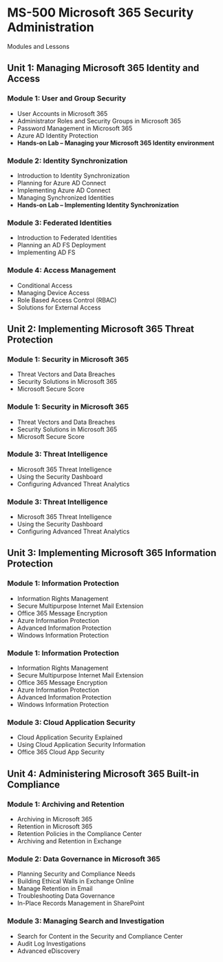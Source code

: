 # MS-500 Microsoft 365 Security Administration

Modules and Lessons

## Unit 1: Managing Microsoft 365 Identity and Access

### Module 1: User and Group Security

* User Accounts in Microsoft 365 
* Administrator Roles and Security Groups in Microsoft 365 
* Password Management in Microsoft 365 
* Azure AD Identity Protection
* __Hands-on Lab – Managing your Microsoft 365 Identity environment__

### Module 2: Identity Synchronization

* Introduction to Identity Synchronization 
* Planning for Azure AD Connect 
* Implementing Azure AD Connect 
* Managing Synchronized Identities
* __Hands-on Lab – Implementing Identity Synchronization__

### Module 3: Federated Identities

* Introduction to Federated Identities 
* Planning an AD FS Deployment
* Implementing AD FS

### Module 4: Access Management

* Conditional Access 
* Managing Device Access 
* Role Based Access Control (RBAC) 
* Solutions for External Access

## Unit 2: Implementing Microsoft 365 Threat Protection

### Module 1: Security in Microsoft 365

* Threat Vectors and Data Breaches
* Security Solutions in Microsoft 365
* Microsoft Secure Score

### Module 1: Security in Microsoft 365

* Threat Vectors and Data Breaches
* Security Solutions in Microsoft 365
* Microsoft Secure Score

### Module 3: Threat Intelligence

* Microsoft 365 Threat Intelligence
* Using the Security Dashboard
* Configuring Advanced Threat Analytics

### Module 3: Threat Intelligence

* Microsoft 365 Threat Intelligence
* Using the Security Dashboard
* Configuring Advanced Threat Analytics

## Unit 3: Implementing Microsoft 365 Information Protection

### Module 1: Information Protection

* Information Rights Management 
* Secure Multipurpose Internet Mail Extension 
* Office 365 Message Encryption
* Azure Information Protection
* Advanced Information Protection
* Windows Information Protection

### Module 1: Information Protection

* Information Rights Management 
* Secure Multipurpose Internet Mail Extension 
* Office 365 Message Encryption
* Azure Information Protection
* Advanced Information Protection
* Windows Information Protection

### Module 3: Cloud Application Security

* Cloud Application Security Explained
* Using Cloud Application Security Information 
* Office 365 Cloud App Security

## Unit 4: Administering Microsoft 365 Built-in Compliance

### Module 1: Archiving and Retention

* Archiving in Microsoft 365
* Retention in Microsoft 365
* Retention Policies in the Compliance Center
* Archiving and Retention in Exchange

### Module 2: Data Governance in Microsoft 365

* Planning Security and Compliance Needs
* Building Ethical Walls in Exchange Online
* Manage Retention in Email
* Troubleshooting Data Governance
* In-Place Records Management in SharePoint

### Module 3: Managing Search and Investigation

* Search for Content in the Security and Compliance Center
* Audit Log Investigations
* Advanced eDiscovery
